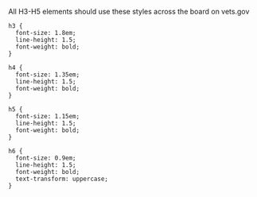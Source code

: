 All H3-H5 elements should use these styles across the board on vets.gov

```
h3 {
  font-size: 1.8em;
  line-height: 1.5;
  font-weight: bold;
}

h4 {
  font-size: 1.35em;
  line-height: 1.5;
  font-weight: bold;
}

h5 {
  font-size: 1.15em;
  line-height: 1.5;
  font-weight: bold;
}

h6 {
  font-size: 0.9em;
  line-height: 1.5;
  font-weight: bold;
  text-transform: uppercase;
}
```
